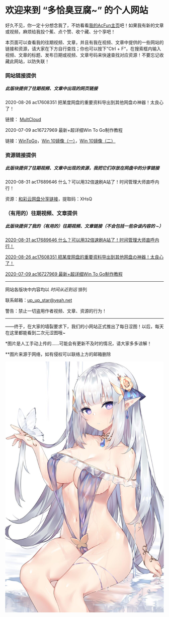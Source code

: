 # 欢迎来到 “多恰臭豆腐~” 的个人网站

好久不见，你一定十分想念我了，不妨看看[我的AcFun主页](https://www.acfun.cn/u/35925535)吧！如果我有新的文章或视频，麻烦给我投个蕉、点个赞、收个藏、分个享吧！

本页面可以查看我的往期视频、文章，并且有我在视频、文章中提供的一些网站的链接和资源，请大家在下方自行查找；你也可以按下”Ctrl + F“，在搜索框内输入视频、文章的标题、发布日期或视频、文章号码来快速查找对应资源！不要忘记收藏此网站，以防失联！

### 网站链接提供

##### *此版块提供了往期视频、文章中出现的网页链接*

2020-08-26 ac17608351 把某度网盘的重要资料导出到其他网盘の神器！太良心了！

链接： [MultCloud](https://www.multcloud.com/)

2020-07-09 ac16727969 最新+超详细Win To Go制作教程

链接：[WinToGo](https://www.disktool.cn/wintogo.html)，[Win 10镜像（一）](https://www.microsoft.com/zh-cn/software-download/windows10)，[Win 10镜像（二）](https://next.itellyou.cn/Original/Index)

### 资源链接提供

##### *此版块提供了往期视频、文章中出现的资源，我把它们存放在网盘中的分享链接*

2020-08-31 ac17689646 什么？可以用32倍速刷A站了！时间管理大师直呼内行！

资源：[和彩云网盘分享链接](http://caiyun.feixin.10086.cn/dl/105Cq7Eplgqdg)，提取码：XHsQ

### （有用的）往期视频、文章提供

##### *此版块提供了我的（有用的）往期视频、文章链接（不会包括一些杂谈内容的 ~）*

[2020-08-31 ac17689646 什么？可以用32倍速刷A站了！时间管理大师直呼内行！](https://www.acfun.cn/a/ac17689646)

[2020-08-26 ac17608351 把某度网盘的重要资料导出到其他网盘の神器！太良心了！](https://www.acfun.cn/a/ac17608351)

[2020-07-09 ac16727969 最新+超详细Win To Go制作教程](https://www.acfun.cn/a/ac16727969)

------

网站各版块中内容均以   *时间从近到远*   排列

联系邮箱：up_up_star@yeah.net

警告：禁止一切盗用作者视频、文章、资源的行为！

------

——终于，在大家的墙裂要求下，我们的小网站正式推出了每日涩图！以后，每天在这里都能看到二次元涩图哦~

*图片是人工手动上传的……可能会有更新不及时的情况，请大家多多谅解！

**图片来源于网络，如有侵权可以联络上方的邮箱删除

![](https://raw.githubusercontent.com/up-up-star/up-up-star.github.io/master/img/QQ%E5%9B%BE%E7%89%8720201007145544.jpg)
